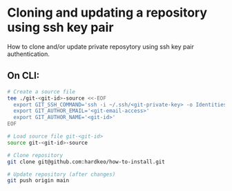 # Cloning and updating a repository using ssh key pair
How to clone and/or update private reposytory using ssh key pair authentication.

## On CLI:
```bash
# Create a source file
tee ./git-<git-id>-source <<-EOF
  export GIT_SSH_COMMAND='ssh -i ~/.ssh/<git-private-key> -o IdentitiesOnly=yes'
  export GIT_AUTHOR_EMAIL='<git-email-access>'
  export GIT_AUTHOR_NAME='<git-id>'
EOF

# Load source file git-<git-id>
source git-<git-id>-source

# Clone repository
git clone git@github.com:hardkeo/how-to-install.git

# Update repository (after changes)
git push origin main
```